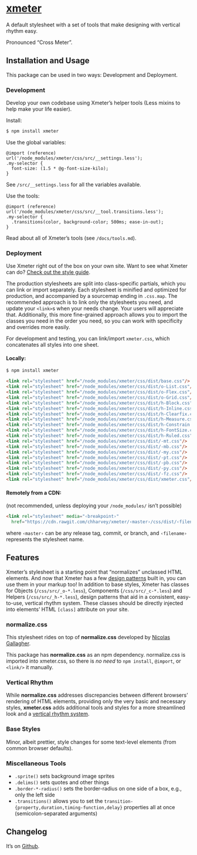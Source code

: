 # [xmeter](https://chharvey.github.io/xmeter/)
A default stylesheet with a set of tools that make designing with vertical rhythm easy.

Pronounced “Cross Meter”.


## Installation and Usage

This package can be used in two ways: Development and Deployment.

### Development

Develop your own codebase using Xmeter’s helper tools (Less mixins to help make your life easier).

Install:
```bash
$ npm install xmeter
```

Use the global variables:
```less
@import (reference) url('/node_modules/xmeter/css/src/__settings.less');
.my-selector {
  font-size: (1.5 * @g-font-size-kilo);
}
```
See `/src/__settings.less` for all the variables available.

Use the tools:
```less
@import (reference) url('/node_modules/xmeter/css/src/__tool.transitions.less');
.my-selector {
  .transitions(color, background-color; 500ms; ease-in-out);
}
```
Read about all of Xmeter’s tools (see `/docs/tools.md`).

### Deployment

Use Xmeter right out of the box on your own site.
Want to see what Xmeter can do? [Check out the style guide](https://chharvey.github.io/xmeter/docs/styleguide/).

The production stylesheets are split into class-specific partials, which you can link or import separately.
Each stylesheet is minified and optimized for production, and accompanied by a sourcemap ending in `.css.map`.
The recommended approach is to link only the stylesheets you need, and update your `<link>`s when your needs change.
Your users will appreciate that. Additionally, this more fine-grained approach allows you to import the classes
you need in the order you need, so you can work with specificity and overrides more easily.

For development and testing, you can link/import `xmeter.css`, which concatenates all styles into one sheet.

#### Locally:
```bash
$ npm install xmeter
```
```html
<link rel="stylesheet" href="/node_modules/xmeter/css/dist/base.css"/>
<link rel="stylesheet" href="/node_modules/xmeter/css/dist/o-List.css"/>
<link rel="stylesheet" href="/node_modules/xmeter/css/dist/o-Flex.css"/>
<link rel="stylesheet" href="/node_modules/xmeter/css/dist/o-Grid.css"/>
<link rel="stylesheet" href="/node_modules/xmeter/css/dist/h-Block.css"/>
<link rel="stylesheet" href="/node_modules/xmeter/css/dist/h-Inline.css"/>
<link rel="stylesheet" href="/node_modules/xmeter/css/dist/h-Clearfix.css"/>
<link rel="stylesheet" href="/node_modules/xmeter/css/dist/h-Measure.css"/>
<link rel="stylesheet" href="/node_modules/xmeter/css/dist/h-Constrain.css"/>
<link rel="stylesheet" href="/node_modules/xmeter/css/dist/h-FontSize.css"/>
<link rel="stylesheet" href="/node_modules/xmeter/css/dist/h-Ruled.css"/>
<link rel="stylesheet" href="/node_modules/xmeter/css/dist/-mt.css"/>
<link rel="stylesheet" href="/node_modules/xmeter/css/dist/-mb.css"/>
<link rel="stylesheet" href="/node_modules/xmeter/css/dist/-my.css"/>
<link rel="stylesheet" href="/node_modules/xmeter/css/dist/-pt.css"/>
<link rel="stylesheet" href="/node_modules/xmeter/css/dist/-pb.css"/>
<link rel="stylesheet" href="/node_modules/xmeter/css/dist/-py.css"/>
<link rel="stylesheet" href="/node_modules/xmeter/css/dist/-fz.css"/>
<link rel="stylesheet" href="/node_modules/xmeter/css/dist/xmeter.css"/> <!-- for development & testing only! -->
```

#### Remotely from a CDN:
(not recommended, unless deploying your `/node_modules/` isn’t possible)

```html
<link rel="stylesheet" media="‹breakpoint›"
  href="https://cdn.rawgit.com/chharvey/xmeter/‹master›/css/dist/‹filename›.css"/>
```
where `‹master›` can be any release tag, commit, or branch, and `‹filename›` represents the stylesheet name.


## Features

Xmeter’s stylesheet is a starting point that “normalizes” unclassed HTML elements.
And now that Xmeter has a few [design patterns](https://chharvey.github.io/xmeter/docs/styleguide/) built in, you can use them in your markup too!
In addition to base styles, Xmeter has classes for Objects (`/css/src/_o-*.less`), Components (`/css/src/_c-*.less`) and Helpers (`/css/src/_h-*.less`),
design patterns that aid in a consistent, easy-to-use, vertical rhythm system.
These classes should be directly injected into elements’ HTML `[class]` attribute on your site.

### normalize.css

This stylesheet rides on top of **normalize.css** developed by
[Nicolas Gallagher](https://necolas.github.io/normalize.css/).

This package has **normalize.css** as an npm dependency.
normalize.css is imported into xmeter.css, so there is *no need* to
`npm install`, `@import`, or `<link/>` it manually.

### Vertical Rhythm

While **normalize.css** addresses discrepancies between different browsers’
rendering of HTML elements, providing only the very basic and necessary styles,
**xmeter.css** adds additional tools and styles for a more streamlined look and a
[vertical rhythm system](https://github.com/chharvey/xmeter/wiki/Vertical-Rhythm).

### Base Styles

Minor, albeit prettier, style changes for some text-level elements (from common browser defaults).

### Miscellaneous Tools
- `.sprite()` sets background image sprites
- `.delims()` sets quotes and other things
- `.border-*-radius()` sets the border-radius on one side of a box, e.g., only the left side
- `.transitions()` allows you to set the
  `transition-{property,duration,timing-function,delay}` properties all at once (semicolon-separated arguments)


## Changelog

It’s on [Github](https://github.com/chharvey/xmeter/releases).
